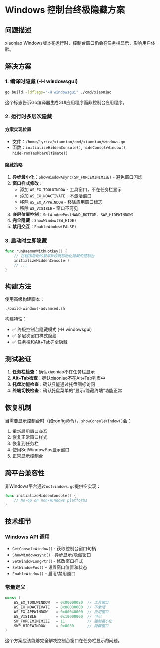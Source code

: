 # Windows 控制台终极隐藏方案

## 问题描述
xiaoniao Windows版本在运行时，控制台窗口仍会在任务栏显示，影响用户体验。

## 解决方案

### 1. 编译时隐藏 (-H windowsgui)
```bash
go build -ldflags="-H windowsgui" ./cmd/xiaoniao
```
这个标志告诉Go编译器生成GUI应用程序而非控制台应用程序。

### 2. 运行时多层次隐藏

#### 方案实现位置
- 文件：`/home/lyrica/xiaoniao/cmd/xiaoniao/windows.go`
- 函数：`initializeHiddenConsole()`, `hideConsoleWindow()`, `hideFromTaskbarUltimate()`

#### 隐藏策略
1. **异步最小化**：`ShowWindowAsync(SW_FORCEMINIMIZE)` - 避免窗口闪烁
2. **窗口样式修改**：
   - 添加 `WS_EX_TOOLWINDOW` - 工具窗口，不在任务栏显示
   - 添加 `WS_EX_NOACTIVATE` - 不激活窗口
   - 移除 `WS_EX_APPWINDOW` - 移除应用窗口标志
   - 移除 `WS_VISIBLE` - 窗口不可见
3. **底层位置控制**：`SetWindowPos(HWND_BOTTOM, SWP_HIDEWINDOW)`
4. **完全隐藏**：`ShowWindow(SW_HIDE)`
5. **禁用交互**：`EnableWindow(FALSE)`

### 3. 启动时立即隐藏
```go
func runDaemonWithHotkey() {
    // 在程序启动的最早阶段就初始化隐藏的控制台
    initializeHiddenConsole()
    // ...
}
```

## 构建方法

使用高级构建脚本：
```bash
./build-windows-advanced.sh
```

构建特性：
- ✅ 终极控制台隐藏模式 (-H windowsgui)
- ✅ 多层次窗口样式隐藏
- ✅ 任务栏和Alt+Tab完全隐藏

## 测试验证

1. **任务栏检查**：确认xiaoniao不在任务栏显示
2. **Alt+Tab检查**：确认xiaoniao不在Alt+Tab列表中
3. **托盘功能检查**：确认只能通过托盘图标访问
4. **终端切换检查**：确认托盘菜单的"显示/隐藏终端"功能正常

## 恢复机制

当需要显示控制台时（如config命令），`showConsoleWindow()`会：
1. 重新启用窗口交互
2. 恢复正常窗口样式
3. 恢复到任务栏
4. 使用SetWindowPos显示窗口
5. 正常显示控制台

## 跨平台兼容性

非Windows平台通过`notwindows.go`提供空实现：
```go
func initializeHiddenConsole() {
    // No-op on non-Windows platforms
}
```

## 技术细节

### Windows API 调用
- `GetConsoleWindow()` - 获取控制台窗口句柄
- `ShowWindowAsync()` - 异步显示/隐藏窗口
- `SetWindowLongPtr()` - 修改窗口样式
- `SetWindowPos()` - 设置窗口位置和状态
- `EnableWindow()` - 启用/禁用窗口

### 常量定义
```go
const (
    WS_EX_TOOLWINDOW   = 0x00000080  // 工具窗口
    WS_EX_NOACTIVATE   = 0x08000000  // 不激活
    WS_EX_APPWINDOW    = 0x00040000  // 应用窗口
    WS_VISIBLE         = 0x10000000  // 可见
    SW_FORCEMINIMIZE   = 11          // 强制最小化
    SWP_HIDEWINDOW     = 0x0080      // 隐藏窗口
)
```

这个方案应该能够完全解决控制台窗口在任务栏显示的问题。